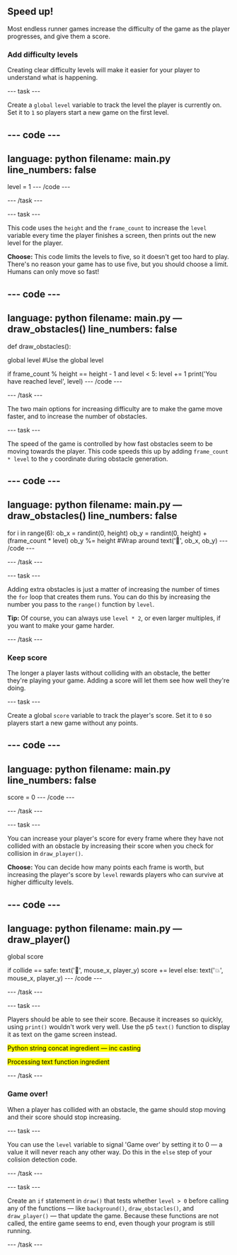 ## Speed up!

Most endless runner games increase the difficulty of the game as the player progresses, and give them a score. 

### Add difficulty levels
Creating clear difficulty levels will make it easier for your player to understand what is happening.

--- task ---

Create a `global` `level` variable to track the level the player is currently on. Set it to `1` so players start a new game on the first level.

--- code ---
---
language: python
filename: main.py
line_numbers: false
---
level = 1
--- /code ---

--- /task ---

--- task ---

This code uses the `height` and the `frame_count` to increase the `level` variable every time the player finishes a screen, then prints out the new level for the player.

**Choose:** This code limits the levels to five, so it doesn't get too hard to play. There's no reason your game has to use five, but you should choose a limit. Humans can only move so fast!

--- code ---
---
language: python
filename: main.py — draw_obstacles()
line_numbers: false
---
def draw_obstacles():
  
  global level #Use the global level
  
  if frame_count % height == height - 1 and level < 5:
    level += 1
    print('You have reached level', level)
--- /code ---

--- /task ---

The two main options for increasing difficulty are to make the game move faster, and to increase the number of obstacles.

--- task ---

The speed of the game is controlled by how fast obstacles seem to be moving towards the player. This code speeds this up by adding `frame_count * level` to the `y` coordinate during obstacle generation.

--- code ---
---
language: python
filename: main.py — draw_obstacles()
line_numbers: false
---
  for i in range(6):
    ob_x = randint(0, height)
    ob_y = randint(0, height) + (frame_count * level)
    ob_y %= height #Wrap around
    text('🌵', ob_x, ob_y)
--- /code ---

--- /task ---

--- task ---

Adding extra obstacles is just a matter of increasing the number of times the `for` loop that creates them runs. You can do this by increasing the number you pass to the `range()` function by `level`.

**Tip:** Of course, you can always use `level * 2`, or even larger multiples, if you want to make your game harder.

--- /task ---

### Keep score

The longer a player lasts without colliding with an obstacle, the better they're playing your game. Adding a score will let them see how well they're doing.

--- task ---

Create a global `score` variable to track the player's score. Set it to `0` so players start a new game without any points.

--- code ---
---
language: python
filename: main.py
line_numbers: false
---
score = 0
--- /code ---

--- /task ---

--- task ---

You can increase your player's score for every frame where they have not collided with an obstacle by increasing their score when you check for collision in `draw_player()`.

**Choose:** You can decide how many points each frame is worth, but increasing the player's score by `level` rewards players who can survive at higher difficulty levels.

--- code ---
---
language: python
filename: main.py — draw_player()
---
global score

  if collide == safe:
    text('🎈', mouse_x, player_y)
    score += level
  else:
    text('💥', mouse_x, player_y)
--- /code ---

--- /task ---

--- task ---

Players should be able to see their score. Because it increases so quickly, using `print()` wouldn't work very well. Use the p5 `text()` function to display it as text on the game screen instead.

<mark>Python string concat ingredient — inc casting </mark>

<mark>Processing text function ingredient</mark>

--- /task ---

### Game over!

When a player has collided with an obstacle, the game should stop moving and their score should stop increasing.

--- task ---

You can use the `level` variable to signal 'Game over' by setting it to 0 — a value it will never reach any other way. Do this in the `else` step of your colision detection code.

--- /task ---

--- task ---

Create an `if` statement in `draw()` that tests whether `level > 0` before calling any of the functions — like `background()`, `draw_obstacles()`, and `draw_player()` — that update the game. Because these functions are not called, the entire game seems to end, even though your program is still running.

--- /task ---
